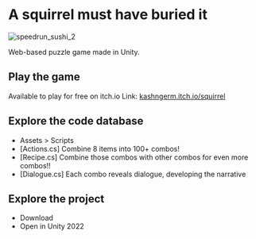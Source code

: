 # A squirrel must have buried it

![speedrun_sushi_2](https://github.com/ivankashdan/squirrel/assets/68850022/f83dd89a-4fd1-46ad-98f5-5b4d15945b7c)

Web-based puzzle game made in Unity.

## Play the game
Available to play for free on itch.io
Link: [kashngerm.itch.io/squirrel](https://kashngerm.itch.io/squirrel/)

## Explore the code database
- Assets > Scripts
- [Actions.cs] Combine 8 items into 100+ combos! 
- [Recipe.cs] Combine those combos with other combos for even more combos!! 
- [Dialogue.cs] Each combo reveals dialogue, developing the narrative 

## Explore the project 
- Download
- Open in Unity 2022
